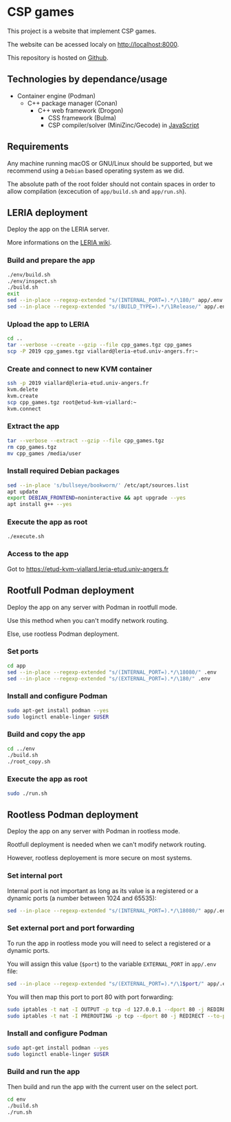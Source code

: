 # CSP games

This project is a website that implement CSP games.

The website can be acessed localy on [http://localhost:8000](http://localhost).

This repository is hosted on [Github](https://github.com/chrppi-developpers/csp_games).

## Technologies by dependance/usage

- Container engine (Podman)
	- C++ package manager (Conan)
		- C++ web framework (Drogon)
			- CSS framework (Bulma)
			- CSP compiler/solver (MiniZinc/Gecode) in [JavaScript](https://js.minizinc.dev/docs/stable/index.html)

## Requirements

Any machine running macOS or GNU/Linux should be supported, but we recommend using a `Debian` based operating system as we did.

The absolute path of the root folder should not contain spaces in order to allow compilation (excecution of `app/build.sh` and `app/run.sh`).

## LERIA deployment

Deploy the app on the LERIA server.

More informations on the [LERIA wiki](https://wiki.leria.univ-angers.fr/ua_members/cloud).

### Build and prepare the app

```bash
./env/build.sh
./env/inspect.sh
./build.sh
exit
sed --in-place --regexp-extended "s/(INTERNAL_PORT=).*/\180/" app/.env
sed --in-place --regexp-extended "s/(BUILD_TYPE=).*/\1Release/" app/.env
```

### Upload the app to LERIA

```bash
cd ..
tar --verbose --create --gzip --file cpp_games.tgz cpp_games
scp -P 2019 cpp_games.tgz viallard@leria-etud.univ-angers.fr:~
```

### Create and connect to new KVM container

```bash
ssh -p 2019 viallard@leria-etud.univ-angers.fr
kvm.delete
kvm.create
scp cpp_games.tgz root@etud-kvm-viallard:~
kvm.connect
```

### Extract the app

```bash
tar --verbose --extract --gzip --file cpp_games.tgz
rm cpp_games.tgz
mv cpp_games /media/user
```

### Install required Debian packages

```bash
sed --in-place 's/bullseye/bookworm/' /etc/apt/sources.list
apt update
export DEBIAN_FRONTEND=noninteractive && apt upgrade --yes
apt install g++ --yes
```

### Execute the app as root

```bash
./execute.sh
```

### Access to the app

Got to https://etud-kvm-viallard.leria-etud.univ-angers.fr

## Rootfull Podman deployment

Deploy the app on any server with Podman in rootfull mode.

Use this method when you can't modify network routing.

Else, use rootless Podman deployment.

### Set ports

```bash
cd app
sed --in-place --regexp-extended "s/(INTERNAL_PORT=).*/\18080/" .env
sed --in-place --regexp-extended "s/(EXTERNAL_PORT=).*/\180/" .env
```

### Install and configure Podman

```bash
sudo apt-get install podman --yes
sudo loginctl enable-linger $USER
```

### Build and copy the app

```bash
cd ../env
./build.sh
./root_copy.sh
```

### Execute the app as root

```bash
sudo ./run.sh
```

## Rootless Podman deployment

Deploy the app on any server with Podman in rootless mode.

Rootfull deployment is needed when we can't modify network routing.

However, rootless deployement is more secure on most systems.

### Set internal port

Internal port is not important as long as its value is a registered or a dynamic ports (a number between 1024 and 65535):

```bash
sed --in-place --regexp-extended "s/(INTERNAL_PORT=).*/\18080/" app/.env 
```

### Set external port and port forwarding

To run the app in rootless mode you will need to select a registered or a dynamic ports.

You will assign this value (`$port`) to the variable `EXTERNAL_PORT` in `app/.env` file:

```bash
sed --in-place --regexp-extended "s/(EXTERNAL_PORT=).*/\1$port/" app/.env 
```

You will then map this port to port 80 with port forwarding:

```bash
sudo iptables -t nat -I OUTPUT -p tcp -d 127.0.0.1 --dport 80 -j REDIRECT --to-ports $port
sudo iptables -t nat -I PREROUTING -p tcp --dport 80 -j REDIRECT --to-ports $port
```

### Install and configure Podman

```bash
sudo apt-get install podman --yes
sudo loginctl enable-linger $USER
```

### Build and run the app

Then build and run the app with the current user on the select port.

```bash
cd env
./build.sh
./run.sh
```